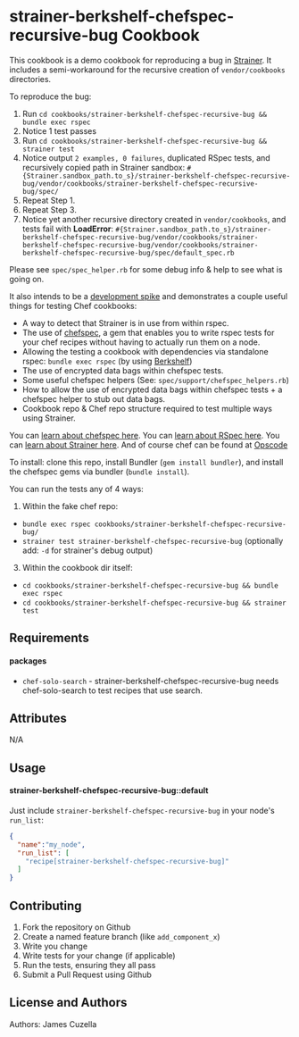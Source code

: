 strainer-berkshelf-chefspec-recursive-bug Cookbook
==================================================
This cookbook is a demo cookbook for reproducing a bug in [Strainer](https://github.com/customink/strainer).  It includes a semi-workaround for the recursive creation of `vendor/cookbooks` directories.

To reproduce the bug:

 1. Run `cd cookbooks/strainer-berkshelf-chefspec-recursive-bug && bundle exec rspec`
 2. Notice 1 test passes
 3. Run `cd cookbooks/strainer-berkshelf-chefspec-recursive-bug && strainer test`
 4. Notice output `2 examples, 0 failures`, duplicated RSpec tests, and recursively copied path in Strainer sandbox: 
 `#{Strainer.sandbox_path.to_s}/strainer-berkshelf-chefspec-recursive-bug/vendor/cookbooks/strainer-berkshelf-chefspec-recursive-bug/spec/`
 5. Repeat Step 1.
 6. Repeat Step 3.
 7. Notice yet another recursive directory created in `vendor/cookbooks`, and tests fail with **LoadError**:
 `#{Strainer.sandbox_path.to_s}/strainer-berkshelf-chefspec-recursive-bug/vendor/cookbooks/strainer-berkshelf-chefspec-recursive-bug/vendor/cookbooks/strainer-berkshelf-chefspec-recursive-bug/spec/default_spec.rb`

Please see `spec/spec_helper.rb` for some debug info & help to see what is going on.

It also intends to be a [development spike](http://www.extremeprogramming.org/rules/spike.html) and demonstrates a couple useful things for testing Chef cookbooks:

 - A way to detect that Strainer is in use from within rspec.
 - The use of [chefspec](https://github.com/acrmp/chefspec), a gem that enables you to write rspec tests for your chef recipes without having to actually run them on a node.
 - Allowing the testing a cookbook with dependencies via standalone rspec: `bundle exec rspec` (by using [Berkshelf](http://berkshelf.com/))
 - The use of encrypted data bags within chefspec tests.
 - Some useful chefspec helpers (See: `spec/support/chefspec_helpers.rb`)
 - How to allow the use of encrypted data bags within chefspec tests + a chefspec helper to stub out data bags.
 - Cookbook repo & Chef repo structure required to test multiple ways using Strainer.

You can [learn about chefspec here](https://www.relishapp.com/acrmp/chefspec/docs). You can [learn about RSpec here](https://www.relishapp.com/rspec).
You can [learn about Strainer here](https://github.com/customink/strainer). And of course chef can be found at [Opscode](http://wiki.opscode.com/display/chef/Home)

To install: clone this repo, install Bundler (`gem install bundler`), and install the chefspec gems via bundler (`bundle install`).

You can run the tests any of 4 ways:

 1. Within the fake chef repo:
   - `bundle exec rspec cookbooks/strainer-berkshelf-chefspec-recursive-bug/`
   - `strainer test strainer-berkshelf-chefspec-recursive-bug` (optionally add: `-d` for strainer's debug output)
 3. Within the cookbook dir itself:
   - `cd cookbooks/strainer-berkshelf-chefspec-recursive-bug && bundle exec rspec`
   - `cd cookbooks/strainer-berkshelf-chefspec-recursive-bug && strainer test`

Requirements
------------

#### packages
- `chef-solo-search` - strainer-berkshelf-chefspec-recursive-bug needs chef-solo-search to test recipes that use search.

Attributes
----------
N/A

Usage
-----
#### strainer-berkshelf-chefspec-recursive-bug::default

Just include `strainer-berkshelf-chefspec-recursive-bug` in your node's `run_list`:

```json
{
  "name":"my_node",
  "run_list": [
    "recipe[strainer-berkshelf-chefspec-recursive-bug]"
  ]
}
```

Contributing
------------

1. Fork the repository on Github
2. Create a named feature branch (like `add_component_x`)
3. Write you change
4. Write tests for your change (if applicable)
5. Run the tests, ensuring they all pass
6. Submit a Pull Request using Github

License and Authors
-------------------
Authors: James Cuzella
